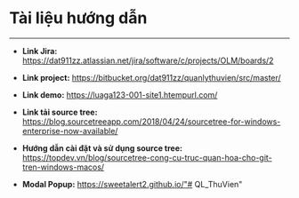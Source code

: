 # Tài liệu hướng dẫn
***
- **Link Jira:** https://dat911zz.atlassian.net/jira/software/c/projects/OLM/boards/2

- **Link project:** https://bitbucket.org/dat911zz/quanlythuvien/src/master/

- **Link demo:** https://luaga123-001-site1.htempurl.com/

- **Link tải source tree:** https://blog.sourcetreeapp.com/2018/04/24/sourcetree-for-windows-enterprise-now-available/

- **Hướng dẫn cài đặt và sử dụng source tree:** https://topdev.vn/blog/sourcetree-cong-cu-truc-quan-hoa-cho-git-tren-windows-macos/

- **Modal Popup:** https://sweetalert2.github.io/"# QL_ThuVien" 
